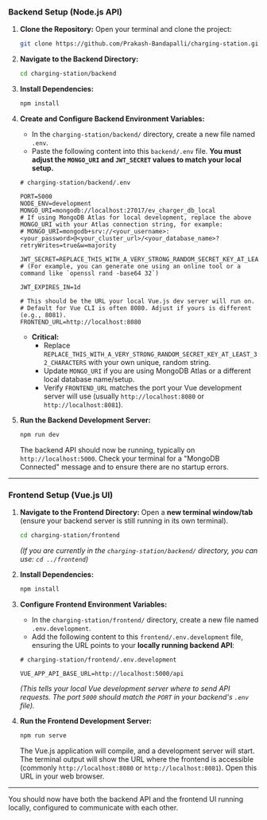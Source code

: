 ### Backend Setup (Node.js API)

1.  **Clone the Repository:**
    Open your terminal and clone the project:
    ```bash
    git clone https://github.com/Prakash-Bandapalli/charging-station.git
    ```

2.  **Navigate to the Backend Directory:**
    ```bash
    cd charging-station/backend
    ```

3.  **Install Dependencies:**
    ```bash
    npm install
    ```

4.  **Create and Configure Backend Environment Variables:**
    *   In the `charging-station/backend/` directory, create a new file named `.env`.
    *   Paste the following content into this `backend/.env` file. **You must adjust the `MONGO_URI` and `JWT_SECRET` values to match your local setup.**

    ```env
    # charging-station/backend/.env

    PORT=5000
    NODE_ENV=development
    MONGO_URI=mongodb://localhost:27017/ev_charger_db_local
    # If using MongoDB Atlas for local development, replace the above MONGO_URI with your Atlas connection string, for example:
    # MONGO_URI=mongodb+srv://<your_username>:<your_password>@<your_cluster_url>/<your_database_name>?retryWrites=true&w=majority

    JWT_SECRET=REPLACE_THIS_WITH_A_VERY_STRONG_RANDOM_SECRET_KEY_AT_LEAST_32_CHARACTERS
    # (For example, you can generate one using an online tool or a command like `openssl rand -base64 32`)

    JWT_EXPIRES_IN=1d

    # This should be the URL your local Vue.js dev server will run on.
    # Default for Vue CLI is often 8080. Adjust if yours is different (e.g., 8081).
    FRONTEND_URL=http://localhost:8080
    ```
    *   **Critical:**
        *   Replace `REPLACE_THIS_WITH_A_VERY_STRONG_RANDOM_SECRET_KEY_AT_LEAST_32_CHARACTERS` with your own unique, random string.
        *   Update `MONGO_URI` if you are using MongoDB Atlas or a different local database name/setup.
        *   Verify `FRONTEND_URL` matches the port your Vue development server will use (usually `http://localhost:8080` or `http://localhost:8081`).

5.  **Run the Backend Development Server:**
    ```bash
    npm run dev
    ```
    The backend API should now be running, typically on `http://localhost:5000`. Check your terminal for a "MongoDB Connected" message and to ensure there are no startup errors.

---

### Frontend Setup (Vue.js UI)

1.  **Navigate to the Frontend Directory:**
    Open a **new terminal window/tab** (ensure your backend server is still running in its own terminal).
    ```bash
    cd charging-station/frontend
    ```
    *(If you are currently in the `charging-station/backend/` directory, you can use: `cd ../frontend`)*

2.  **Install Dependencies:**
    ```bash
    npm install
    ```

3.  **Configure Frontend Environment Variables:**
    *   In the `charging-station/frontend/` directory, create a new file named `.env.development`.
    *   Add the following content to this `frontend/.env.development` file, ensuring the URL points to your **locally running backend API**:

    ```env
    # charging-station/frontend/.env.development

    VUE_APP_API_BASE_URL=http://localhost:5000/api
    ```
    *(This tells your local Vue development server where to send API requests. The port `5000` should match the `PORT` in your backend's `.env` file).*

4.  **Run the Frontend Development Server:**
    ```bash
    npm run serve
    ```
    The Vue.js application will compile, and a development server will start. The terminal output will show the URL where the frontend is accessible (commonly `http://localhost:8080` or `http://localhost:8081`). Open this URL in your web browser.

---

You should now have both the backend API and the frontend UI running locally, configured to communicate with each other.
